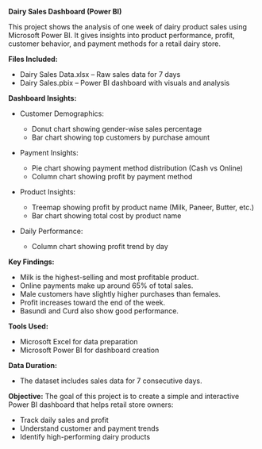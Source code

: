 **Dairy Sales Dashboard (Power BI)**

This project shows the analysis of one week of dairy product sales using Microsoft Power BI.
It gives insights into product performance, profit, customer behavior, and payment methods for a retail dairy store.

**Files Included:**

* Dairy Sales Data.xlsx – Raw sales data for 7 days
* Dairy Sales.pbix – Power BI dashboard with visuals and analysis

**Dashboard Insights:**

* Customer Demographics:

  * Donut chart showing gender-wise sales percentage
  * Bar chart showing top customers by purchase amount

* Payment Insights:

  * Pie chart showing payment method distribution (Cash vs Online)
  * Column chart showing profit by payment method

* Product Insights:

  * Treemap showing profit by product name (Milk, Paneer, Butter, etc.)
  * Bar chart showing total cost by product name

* Daily Performance:

  * Column chart showing profit trend by day

**Key Findings:**

* Milk is the highest-selling and most profitable product.
* Online payments make up around 65% of total sales.
* Male customers have slightly higher purchases than females.
* Profit increases toward the end of the week.
* Basundi and Curd also show good performance.

**Tools Used:**

* Microsoft Excel for data preparation
* Microsoft Power BI for dashboard creation

**Data Duration:**

* The dataset includes sales data for 7 consecutive days.

**Objective:**
The goal of this project is to create a simple and interactive Power BI dashboard that helps retail store owners:

* Track daily sales and profit
* Understand customer and payment trends
* Identify high-performing dairy products


